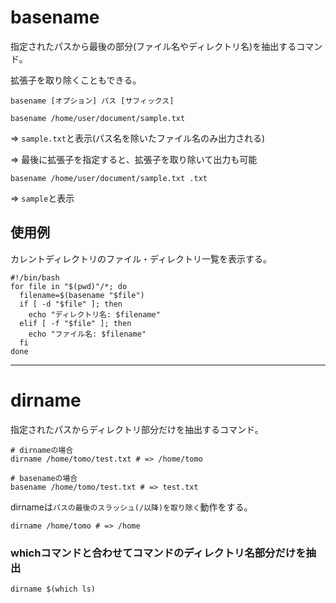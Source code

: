 # basename

指定されたパスから最後の部分(ファイル名やディレクトリ名)を抽出するコマンド。

拡張子を取り除くこともできる。

```
basename [オプション] パス [サフィックス]
```

```
basename /home/user/document/sample.txt
```

=> `sample.txt`と表示(パス名を除いたファイル名のみ出力される)

=> 最後に拡張子を指定すると、拡張子を取り除いて出力も可能

```
basename /home/user/document/sample.txt .txt
```

=> `sample`と表示

## 使用例

カレントディレクトリのファイル・ディレクトリ一覧を表示する。

```shell
#!/bin/bash
for file in "$(pwd)"/*; do
  filename=$(basename "$file")
  if [ -d "$file" ]; then
    echo "ディレクトリ名: $filename"
  elif [ -f "$file" ]; then
    echo "ファイル名: $filename"
  fi
done
```

---

# dirname

指定されたパスからディレクトリ部分だけを抽出するコマンド。

```
# dirnameの場合
dirname /home/tomo/test.txt # => /home/tomo

# basenameの場合
basename /home/tomo/test.txt # => test.txt
```

dirnameは`パスの最後のスラッシュ(/以降)を取り除く`動作をする。

```
dirname /home/tomo # => /home
```

### whichコマンドと合わせてコマンドのディレクトリ名部分だけを抽出

```
dirname $(which ls)
```


